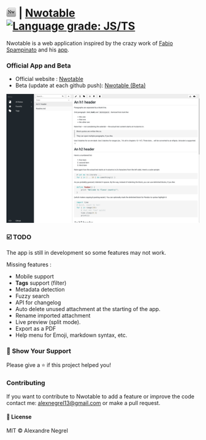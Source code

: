 # <img alt="nwotable_logo" src="https://github.com/Nergel3/Nwotable/raw/master/resources/nwotable.png" width="25"> | [Nwotable](https://nwotable.herokuapp.com) [![Language grade: JS/TS](https://img.shields.io/lgtm/grade/javascript/g/Nergel3/Nwotable.svg?logo=lgtm&logoWidth=18)](https://lgtm.com/projects/g/Nergel3/Nwotable/context:javascript)

Nwotable is a web application inspired by the crazy work of [Fabio Spampinato](https://github.com/fabiospampinato) and his [app](https://github.com/notable/notable).

### Official App and Beta
 * Official website : [Nwotable](https://nwotable.herokuapp.com)
 * Beta (update at each github push): [Nwotable (Beta)](https://nwotable.netlify.com) 

![screenshot](https://github.com/Nergel3/Nwotable/raw/master/resources/home.jpg)

### :ballot_box_with_check: TODO
The app is still in development so some features may not work.

Missing features :
* Mobile support
* **Tags** support (filter)
* Metadata detection
* Fuzzy search
* API for changelog 
* Auto delete unused attachment at the starting of the app.
* Rename imported attachment
* Live preview (split mode).
* Export as a PDF
* Help menu for Emoji, markdown syntax, etc.

### :stars: Show Your Support
Please give a :star: if this project helped you!

### Contributing
If you want to contribute to Nwotable to add a feature or improve the code contact me: [alexnegrel13@gmail.com](mailto:alexnegrel13@gmail.com) or make a pull request.

#### :scroll: License
MIT © Alexandre Negrel

